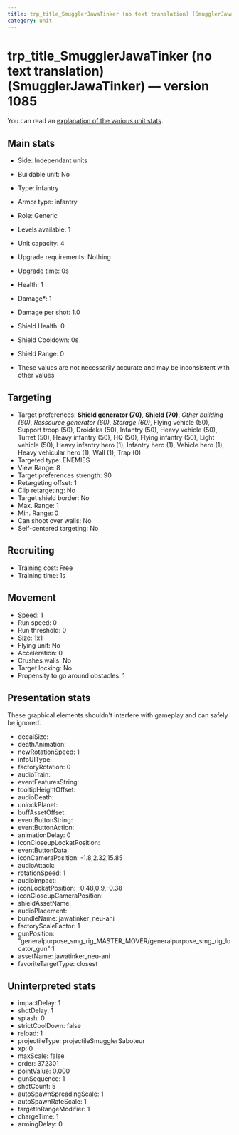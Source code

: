 ```yaml
---
title: trp_title_SmugglerJawaTinker (no text translation) (SmugglerJawaTinker)
category: unit
---
```


# trp_title_SmugglerJawaTinker (no text translation) (SmugglerJawaTinker) — version 1085

You can read an [explanation  of the various unit stats](unitexplained.md).

## Main stats

  * Side: Independant units
  * Buildable unit: No
  * Type: infantry
  * Armor type: infantry
  * Role: Generic
  * Levels available: 1
  * Unit capacity: 4
  * Upgrade requirements: Nothing
  * Upgrade time: 0s
  * Health: 1
  * Damage*: 1
  * Damage per shot: 1.0
  * Shield Health: 0
  * Shield Cooldown: 0s
  * Shield Range: 0

* These values are not necessarily accurate and may be inconsistent with other values

## Targeting

  * Target preferences: **Shield generator (70)**, **Shield (70)**, _Other building (60)_, _Ressource generator (60)_, _Storage (60)_, Flying vehicle (50), Support troop (50), Droideka (50), Infantry (50), Heavy vehicle (50), Turret (50), Heavy infantry (50), HQ (50), Flying infantry (50), Light vehicle (50), Heavy infantry hero (1), Infantry hero (1), Vehicle hero (1), Heavy vehicular hero (1), Wall (1), Trap (0)
  * Targeted type: ENEMIES
  * View Range: 8
  * Target preferences strength: 90
  * Retargeting offset: 1
  * Clip retargeting: No
  * Target shield border: No
  * Max. Range: 1
  * Min. Range: 0
  * Can shoot over walls: No
  * Self-centered targeting: No

## Recruiting

  * Training cost: Free
  * Training time: 1s

## Movement

  * Speed: 1
  * Run speed: 0
  * Run threshold: 0
  * Size: 1x1
  * Flying unit: No
  * Acceleration: 0
  * Crushes walls: No
  * Target locking: No
  * Propensity to go around obstacles: 1

## Presentation stats

These graphical elements shouldn't interfere with gameplay and can safely be ignored.

  * decalSize: 
  * deathAnimation: 
  * newRotationSpeed: 1
  * infoUIType: 
  * factoryRotation: 0
  * audioTrain: 
  * eventFeaturesString: 
  * tooltipHeightOffset: 
  * audioDeath: 
  * unlockPlanet: 
  * buffAssetOffset: 
  * eventButtonString: 
  * eventButtonAction: 
  * animationDelay: 0
  * iconCloseupLookatPosition: 
  * eventButtonData: 
  * iconCameraPosition: -1.8,2.32,15.85
  * audioAttack: 
  * rotationSpeed: 1
  * audioImpact: 
  * iconLookatPosition: -0.48,0.9,-0.38
  * iconCloseupCameraPosition: 
  * shieldAssetName: 
  * audioPlacement: 
  * bundleName: jawatinker_neu-ani
  * factoryScaleFactor: 1
  * gunPosition: "generalpurpose_smg_rig_MASTER_MOVER/generalpurpose_smg_rig_locator_gun":1
  * assetName: jawatinker_neu-ani
  * favoriteTargetType: closest

## Uninterpreted stats

  * impactDelay: 1
  * shotDelay: 1
  * splash: 0
  * strictCoolDown: false
  * reload: 1
  * projectileType: projectileSmugglerSaboteur
  * xp: 0
  * maxScale: false
  * order: 372301
  * pointValue: 0.000
  * gunSequence: 1
  * shotCount: 5
  * autoSpawnSpreadingScale: 1
  * autoSpawnRateScale: 1
  * targetInRangeModifier: 1
  * chargeTime: 1
  * armingDelay: 0

